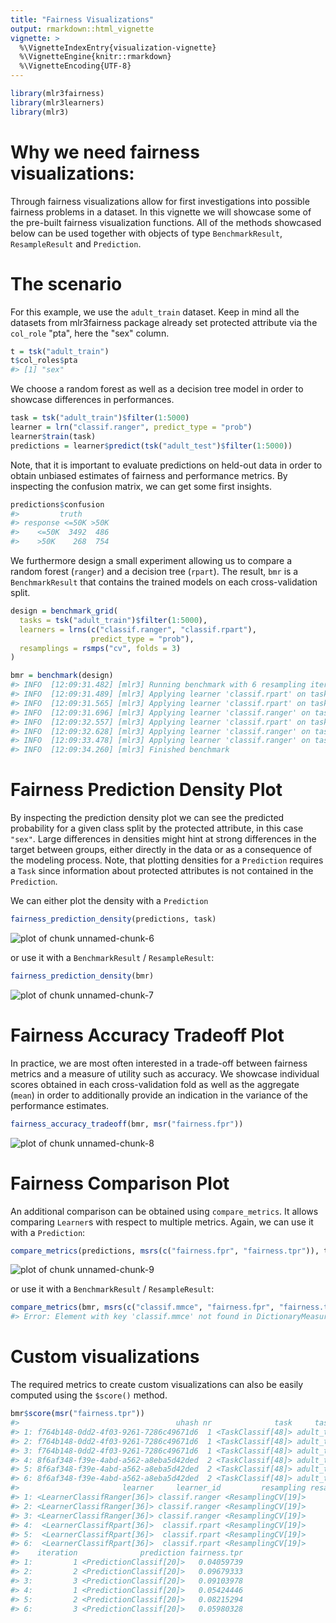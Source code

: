 ```yaml
---
title: "Fairness Visualizations"
output: rmarkdown::html_vignette
vignette: >
  %\VignetteIndexEntry{visualization-vignette}
  %\VignetteEngine{knitr::rmarkdown}
  %\VignetteEncoding{UTF-8}
---
```





```r
library(mlr3fairness)
library(mlr3learners)
library(mlr3)
```

# Why we need fairness visualizations:

Through fairness visualizations allow for first investigations into possible fairness problems in a dataset. In this vignette we will showcase some of the pre-built fairness visualization functions.
All of the methods showcased below can be used together with objects of type `BenchmarkResult`, `ResampleResult` and `Prediction`.

# The scenario

For this example, we use the `adult_train` dataset.
Keep in mind all the datasets from mlr3fairness package already set protected attribute via the `col_role` "pta", here the "sex" column.


```r
t = tsk("adult_train")
t$col_roles$pta
#> [1] "sex"
```
We choose a random forest as well as a decision tree model in order to showcase differences in performances.


```r
task = tsk("adult_train")$filter(1:5000)
learner = lrn("classif.ranger", predict_type = "prob")
learner$train(task)
predictions = learner$predict(tsk("adult_test")$filter(1:5000))
```
Note, that it is important to evaluate predictions on held-out data in order to obtain unbiased estimates of fairness and performance metrics.
By inspecting the confusion matrix, we can get some first insights.


```r
predictions$confusion
#>         truth
#> response <=50K >50K
#>    <=50K  3492  486
#>    >50K    268  754
```

We furthermore design a small experiment allowing us to compare a random forest (`ranger`) and a decision tree (`rpart`). The result, `bmr` is a `BenchmarkResult` that contains the trained models on each cross-validation split.



```r
design = benchmark_grid(
  tasks = tsk("adult_train")$filter(1:5000),
  learners = lrns(c("classif.ranger", "classif.rpart"),
                  predict_type = "prob"),
  resamplings = rsmps("cv", folds = 3)
)

bmr = benchmark(design)
#> INFO  [12:09:31.482] [mlr3] Running benchmark with 6 resampling iterations 
#> INFO  [12:09:31.489] [mlr3] Applying learner 'classif.rpart' on task 'adult_train' (iter 2/3) 
#> INFO  [12:09:31.565] [mlr3] Applying learner 'classif.rpart' on task 'adult_train' (iter 3/3) 
#> INFO  [12:09:31.696] [mlr3] Applying learner 'classif.ranger' on task 'adult_train' (iter 2/3) 
#> INFO  [12:09:32.557] [mlr3] Applying learner 'classif.rpart' on task 'adult_train' (iter 1/3) 
#> INFO  [12:09:32.628] [mlr3] Applying learner 'classif.ranger' on task 'adult_train' (iter 3/3) 
#> INFO  [12:09:33.478] [mlr3] Applying learner 'classif.ranger' on task 'adult_train' (iter 1/3) 
#> INFO  [12:09:34.260] [mlr3] Finished benchmark
```

# Fairness Prediction Density Plot

By inspecting the prediction density plot we can see the predicted probability for a given class split by the protected attribute, in this case `"sex"`. Large differences in densities might hint at strong differences in the target between groups, either directly in the data or as a consequence of the modeling process. Note, that plotting densities for a `Prediction`
requires a `Task` since information about protected attributes is not contained in the `Prediction`.

We can either plot the density with a `Prediction`

```r
fairness_prediction_density(predictions, task)
```

![plot of chunk unnamed-chunk-6](figure/unnamed-chunk-6-1.png)

or use it with a `BenchmarkResult` / `ResampleResult`:


```r
fairness_prediction_density(bmr)
```

![plot of chunk unnamed-chunk-7](figure/unnamed-chunk-7-1.png)

# Fairness Accuracy Tradeoff Plot

In practice, we are most often interested in a trade-off between fairness metrics and a measure of utility such as accuracy.
We showcase individual scores obtained in each cross-validation fold as well as the aggregate (`mean`) in order to additionally provide an indication in the variance of the performance estimates.


```r
fairness_accuracy_tradeoff(bmr, msr("fairness.fpr"))
```

![plot of chunk unnamed-chunk-8](figure/unnamed-chunk-8-1.png)

# Fairness Comparison Plot

An additional comparison can be obtained using `compare_metrics`. It allows comparing `Learner`s with respect to multiple metrics.
Again, we can use it with a `Prediction`:


```r
compare_metrics(predictions, msrs(c("fairness.fpr", "fairness.tpr")), task)
```

![plot of chunk unnamed-chunk-9](figure/unnamed-chunk-9-1.png)

or use it with a `BenchmarkResult` / `ResampleResult`:


```r
compare_metrics(bmr, msrs(c("classif.mmce", "fairness.fpr", "fairness.tpr")))
#> Error: Element with key 'classif.mmce' not found in DictionaryMeasure! Did you mean 'classif.ce' / 'classif.mcc' / 'classif.acc'?
```

# Custom visualizations

The required metrics to create custom visualizations can also be easily computed using the `$score()` method.


```r
bmr$score(msr("fairness.tpr"))
#>                                   uhash nr              task     task_id
#> 1: f764b148-0dd2-4f03-9261-7286c49671d6  1 <TaskClassif[48]> adult_train
#> 2: f764b148-0dd2-4f03-9261-7286c49671d6  1 <TaskClassif[48]> adult_train
#> 3: f764b148-0dd2-4f03-9261-7286c49671d6  1 <TaskClassif[48]> adult_train
#> 4: 8f6af348-f39e-4abd-a562-a8eba5d42ded  2 <TaskClassif[48]> adult_train
#> 5: 8f6af348-f39e-4abd-a562-a8eba5d42ded  2 <TaskClassif[48]> adult_train
#> 6: 8f6af348-f39e-4abd-a562-a8eba5d42ded  2 <TaskClassif[48]> adult_train
#>                       learner     learner_id         resampling resampling_id
#> 1: <LearnerClassifRanger[36]> classif.ranger <ResamplingCV[19]>            cv
#> 2: <LearnerClassifRanger[36]> classif.ranger <ResamplingCV[19]>            cv
#> 3: <LearnerClassifRanger[36]> classif.ranger <ResamplingCV[19]>            cv
#> 4:  <LearnerClassifRpart[36]>  classif.rpart <ResamplingCV[19]>            cv
#> 5:  <LearnerClassifRpart[36]>  classif.rpart <ResamplingCV[19]>            cv
#> 6:  <LearnerClassifRpart[36]>  classif.rpart <ResamplingCV[19]>            cv
#>    iteration              prediction fairness.tpr
#> 1:         1 <PredictionClassif[20]>   0.04059739
#> 2:         2 <PredictionClassif[20]>   0.09679333
#> 3:         3 <PredictionClassif[20]>   0.09103978
#> 4:         1 <PredictionClassif[20]>   0.05424446
#> 5:         2 <PredictionClassif[20]>   0.08215294
#> 6:         3 <PredictionClassif[20]>   0.05980328
```
